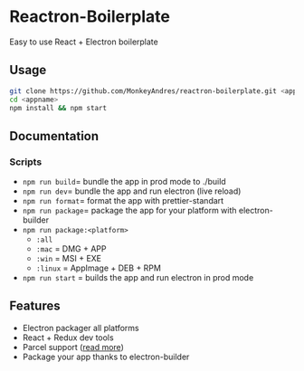 # Reactron-Boilerplate
Easy to use React + Electron boilerplate

## Usage

```bash
git clone https://github.com/MonkeyAndres/reactron-boilerplate.git <appname>
cd <appname>
npm install && npm start
```

## Documentation

### Scripts

* `npm run build`= bundle the app in prod mode to ./build
* `npm run dev`= bundle the app and run electron (live reload)
* `npm run format`= format the app with prettier-standart
* `npm run package`= package the app for your platform with electron-builder
* `npm run package:<platform>`
  * `:all`
  * `:mac` = DMG + APP
  * `:win` = MSI + EXE
  * `:linux` = AppImage + DEB + RPM
* `npm run start` = builds the app and run electron in prod mode

## Features

* Electron packager all platforms
* React + Redux dev tools
* Parcel support ([read more](https://parceljs.org/))
* Package your app thanks to electron-builder